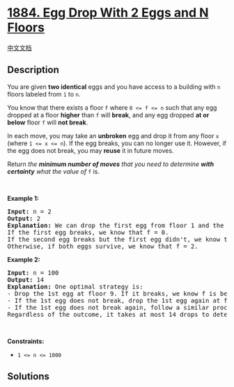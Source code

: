 # [1884. Egg Drop With 2 Eggs and N Floors](https://leetcode.com/problems/egg-drop-with-2-eggs-and-n-floors)

[中文文档](/solution/1800-1899/1884.Egg%20Drop%20With%202%20Eggs%20and%20N%20Floors/README.md)

<!-- tags:Math,Dynamic Programming -->

## Description

<p>You are given <strong>two identical</strong> eggs and you have access to a building with <code>n</code> floors labeled from <code>1</code> to <code>n</code>.</p>

<p>You know that there exists a floor <code>f</code> where <code>0 &lt;= f &lt;= n</code> such that any egg dropped at a floor <strong>higher</strong> than <code>f</code> will <strong>break</strong>, and any egg dropped <strong>at or below</strong> floor <code>f</code> will <strong>not break</strong>.</p>

<p>In each move, you may take an <strong>unbroken</strong> egg and drop it from any floor <code>x</code> (where <code>1 &lt;= x &lt;= n</code>). If the egg breaks, you can no longer use it. However, if the egg does not break, you may <strong>reuse</strong> it in future moves.</p>

<p>Return <em>the <strong>minimum number of moves</strong> that you need to determine <strong>with certainty</strong> what the value of </em><code>f</code> is.</p>

<p>&nbsp;</p>
<p><strong class="example">Example 1:</strong></p>

<pre>
<strong>Input:</strong> n = 2
<strong>Output:</strong> 2
<strong>Explanation:</strong> We can drop the first egg from floor 1 and the second egg from floor 2.
If the first egg breaks, we know that f = 0.
If the second egg breaks but the first egg didn&#39;t, we know that f = 1.
Otherwise, if both eggs survive, we know that f = 2.
</pre>

<p><strong class="example">Example 2:</strong></p>

<pre>
<strong>Input:</strong> n = 100
<strong>Output:</strong> 14
<strong>Explanation:</strong> One optimal strategy is:
- Drop the 1st egg at floor 9. If it breaks, we know f is between 0 and 8. Drop the 2nd egg starting from floor 1 and going up one at a time to find f within 8 more drops. Total drops is 1 + 8 = 9.
- If the 1st egg does not break, drop the 1st egg again at floor 22. If it breaks, we know f is between 9 and 21. Drop the 2nd egg starting from floor 10 and going up one at a time to find f within 12 more drops. Total drops is 2 + 12 = 14.
- If the 1st egg does not break again, follow a similar process dropping the 1st egg from floors 34, 45, 55, 64, 72, 79, 85, 90, 94, 97, 99, and 100.
Regardless of the outcome, it takes at most 14 drops to determine f.
</pre>

<p>&nbsp;</p>
<p><strong>Constraints:</strong></p>

<ul>
	<li><code>1 &lt;= n &lt;= 1000</code></li>
</ul>

## Solutions

<!-- end -->
